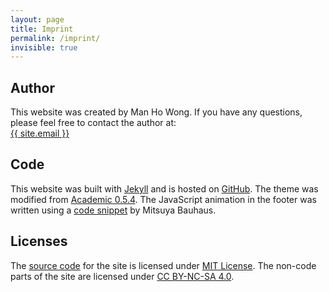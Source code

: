 ```yaml
---
layout: page
title: Imprint
permalink: /imprint/
invisible: true
---
```


## Author

This website was created by Man Ho Wong. If you have any questions, please feel free to contact the author at:  
<a href="mailto:{{ site.email }}">{{ site.email }}</a>

## Code

This website was built with <a target="_blank" href="https://jekyllrb.com/">Jekyll</a> and is hosted on <a target="_blank" href="https://github.com/manhowong/manhowong.github.io">GitHub</a>. The theme was modified from <a target="_blank" href="https://github.com/gaalcaras/academic">Academic 0.5.4</a>. The JavaScript animation in the footer was written using a <a target="_blank" href="https://codepen.io/mitsuya_bauhaus/pen/MWwdRxR">code snippet</a> by Mitsuya Bauhaus.

## Licenses

The <a target="_blank" href="https://github.com/manhowong/manhowong.github.io">source code</a> for the site is licensed under <a target="_blank" href="/LICENSE">MIT License</a>.
The non-code parts of the site are licensed under <a target="_blank" href="https://creativecommons.org/licenses/{{ site.cc }}/4.0/">CC BY-NC-SA 4.0</a>.
